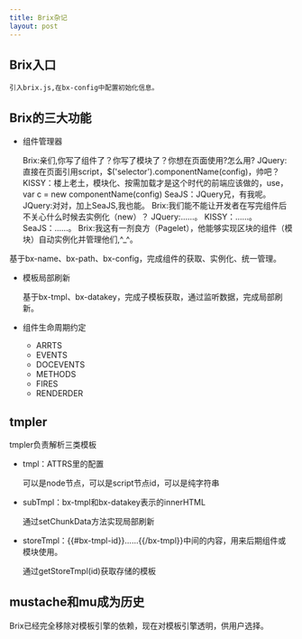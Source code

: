 ```yaml
---
title: Brix杂记
layout: post
---
```


## Brix入口

    引入brix.js,在bx-config中配置初始化信息。

## Brix的三大功能


* 组件管理器

    
    Brix:亲们,你写了组件了？你写了模块了？你想在页面使用?怎么用?
    JQuery:直接在页面引用script，$('selector').componentName(config)，帅吧？
    KISSY：楼上老土，模块化、按需加载才是这个时代的前端应该做的，use，var c = new componentName(config)
    SeaJS：JQuery兄，有我呢。
    JQuery:对对，加上SeaJS,我也能。
    Brix:我们能不能让开发者在写完组件后不关心什么时候去实例化（new）？
    JQuery:……。
    KISSY：……。
    SeaJS：……。
    Brix:我这有一剂良方（Pagelet），他能够实现区块的组件（模块）自动实例化并管理他们,^_^。

基于bx-name、bx-path、bx-config，完成组件的获取、实例化、统一管理。

* 模板局部刷新

    基于bx-tmpl、bx-datakey，完成子模板获取，通过监听数据，完成局部刷新。

* 组件生命周期约定

    * ARRTS
    * EVENTS
    * DOCEVENTS
    * METHODS
    * FIRES
    * RENDERDER
    

## tmpler

tmpler负责解析三类模板

* tmpl：ATTRS里的配置
    
    可以是node节点，可以是script节点id，可以是纯字符串

* subTmpl：bx-tmpl和bx-datakey表示的innerHTML
    
    通过setChunkData方法实现局部刷新

* storeTmpl：\{\{#bx-tmpl-id\}\}……\{\{/bx-tmpl\}\}中间的内容，用来后期组件或模块使用。

    通过getStoreTmpl(id)获取存储的模板


## mustache和mu成为历史

Brix已经完全移除对模板引擎的依赖，现在对模板引擎透明，供用户选择。